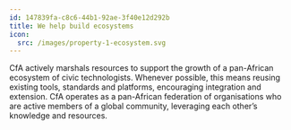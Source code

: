 ```yaml
---
id: 147839fa-c8c6-44b1-92ae-3f40e12d292b
title: We help build ecosystems
icon:
  src: /images/property-1-ecosystem.svg
---
```


CfA actively marshals resources to support the growth of a pan-African ecosystem of civic technologists. Whenever possible, this means reusing existing tools, standards and platforms, encouraging integration and extension. CfA operates as a pan-African federation of organisations who are active members of a global community, leveraging each other’s knowledge and resources.
